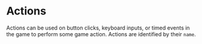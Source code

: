 # Actions

Actions can be used on button clicks, keyboard inputs, or timed events in the game to perform some game action.
Actions are identified by their `name`.
